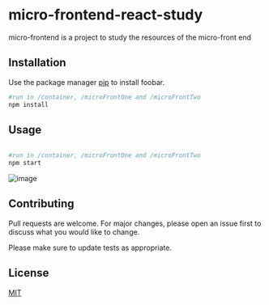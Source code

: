 # micro-frontend-react-study

micro-frontend is a project to study the resources of the micro-front end

## Installation

Use the package manager [pip](https://pip.pypa.io/en/stable/) to install foobar.

```bash
#run in /container, /microFrontOne and /microFrontTwo
npm install
```

## Usage

```bash

#run in /container, /microFrontOne and /microFrontTwo
npm start
```

![image](https://user-images.githubusercontent.com/5420991/205449131-597f43f7-f87a-4585-8055-7caa6ff28b7b.png)


## Contributing

Pull requests are welcome. For major changes, please open an issue first
to discuss what you would like to change.

Please make sure to update tests as appropriate.

## License

[MIT](https://choosealicense.com/licenses/mit/)
